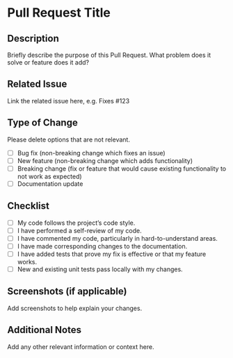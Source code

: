 # Pull Request Title

## Description
Briefly describe the purpose of this Pull Request. What problem does it solve or feature does it add?

## Related Issue
Link the related issue here, e.g.
Fixes #123

## Type of Change
Please delete options that are not relevant.
- [ ] Bug fix (non-breaking change which fixes an issue)
- [ ] New feature (non-breaking change which adds functionality)
- [ ] Breaking change (fix or feature that would cause existing functionality to not work as expected)
- [ ] Documentation update

## Checklist
- [ ] My code follows the project’s code style.
- [ ] I have performed a self-review of my code.
- [ ] I have commented my code, particularly in hard-to-understand areas.
- [ ] I have made corresponding changes to the documentation.
- [ ] I have added tests that prove my fix is effective or that my feature works.
- [ ] New and existing unit tests pass locally with my changes.

## Screenshots (if applicable)
Add screenshots to help explain your changes.

## Additional Notes
Add any other relevant information or context here.
